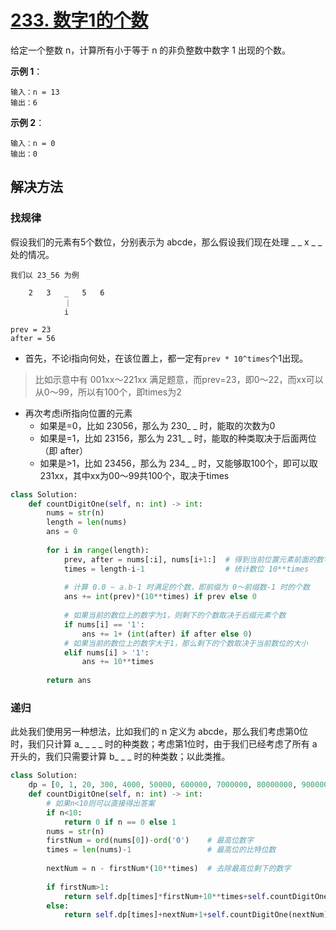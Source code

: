 # [233. 数字1的个数](https://leetcode-cn.com/problems/number-of-digit-one/)

给定一个整数 n，计算所有小于等于 n 的非负整数中数字 1 出现的个数。

**示例 1**：
```
输入：n = 13
输出：6
```

**示例 2**：
```
输入：n = 0
输出：0
```

## 解决方法

### 找规律

假设我们的元素有5个数位，分别表示为 abcde，那么假设我们现在处理 _ _ x _ _ 处的情况。

```
我们以 23_56 为例

    2   3   _   5   6
            ｜
            i

prev = 23
after = 56
```

* 首先，不论i指向何处，在该位置上，都一定有`prev * 10^times`个1出现。
> 比如示意中有 001xx～221xx 满足题意，而prev=23，即0～22，而xx可以从0～99，所以有100个，即times为2

* 再次考虑i所指向位置的元素
  * 如果是=0，比如 23056，那么为 230_ _ 时，能取的次数为0
  * 如果是=1，比如 23156，那么为 231_ _ 时，能取的种类取决于后面两位（即 after）
  * 如果是>1，比如 23456，那么为 234_ _ 时，又能够取100个，即可以取 231xx，其中xx为00～99共100个，取决于times

```py
class Solution:
    def countDigitOne(self, n: int) -> int:
        nums = str(n)
        length = len(nums)
        ans = 0
        
        for i in range(length):
            prev, after = nums[:i], nums[i+1:]  # 得到当前位置元素前面的数字和后面的数字
            times = length-i-1                  # 统计数位 10**times
            
            # 计算 0.0 ~ a.b-1 时满足的个数，即前缀为 0～前缀数-1 时的个数
            ans += int(prev)*(10**times) if prev else 0
            
            # 如果当前的数位上的数字为1，则剩下的个数取决于后缀元素个数
            if nums[i] == '1':
                ans += 1+ (int(after) if after else 0)
            # 如果当前的数位上的数字大于1，那么剩下的个数取决于当前数位的大小
            elif nums[i] > '1':
                ans += 10**times
            
        return ans
```

### 递归

此处我们使用另一种想法，比如我们的 n 定义为 abcde，那么我们考虑第0位时，我们只计算 a_ _ _ _ 时的种类数；考虑第1位时，由于我们已经考虑了所有 a 开头的，我们只需要计算 b_ _ _ 时的种类数；以此类推。

```py
class Solution:
    dp = [0, 1, 20, 300, 4000, 50000, 600000, 7000000, 80000000, 900000000]
    def countDigitOne(self, n: int) -> int:
        # 如果n<10则可以直接得出答案
        if n<10:
            return 0 if n == 0 else 1
        nums = str(n)
        firstNum = ord(nums[0])-ord('0')    # 最高位数字
        times = len(nums)-1                 # 最高位的比特位数
        
        nextNum = n - firstNum*(10**times)  # 去除最高位剩下的数字
        
        if firstNum>1:
            return self.dp[times]*firstNum+10**times+self.countDigitOne(nextNum)
        else:
            return self.dp[times]+nextNum+1+self.countDigitOne(nextNum)
```